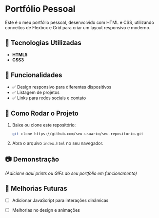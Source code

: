# Portfólio Pessoal

Este é o meu portfólio pessoal, desenvolvido com HTML e CSS, utilizando conceitos de Flexbox e Grid para criar um layout responsivo e moderno.

## 📌 Tecnologias Utilizadas

- **HTML5**
- **CSS3**

## 🚀 Funcionalidades

- ✅ Design responsivo para diferentes dispositivos
- ✅ Listagem de projetos
- ✅ Links para redes sociais e contato

## 📂 Como Rodar o Projeto

1. Baixe ou clone este repositório:
   ```bash
   git clone https://github.com/seu-usuario/seu-repositorio.git
   ```
2. Abra o arquivo `index.html` no seu navegador.

## 📷 Demonstração

*(Adicione aqui prints ou GIFs do seu portfólio em funcionamento)*

## 📌 Melhorias Futuras

- [ ] Adicionar JavaScript para interações dinâmicas
- [ ] Melhorias no design e animações

